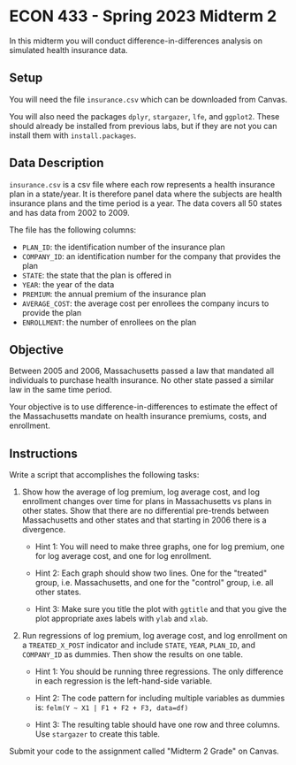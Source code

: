 # ECON 433 - Spring 2023 Midterm 2

In this midterm you will conduct difference-in-differences analysis on simulated health insurance data.

## Setup

You will need the file `insurance.csv` which can be downloaded from Canvas.

You will also need the packages `dplyr`, `stargazer`, `lfe`, and `ggplot2`. These should already be installed from previous labs, but if they are not you can install them with `install.packages`.

## Data Description

`insurance.csv` is a csv file where each row represents a health insurance plan in a state/year. It is therefore panel data where the subjects are health insurance plans and the time period is a year. The data covers all 50 states and has data from 2002 to 2009.

The file has the following columns:

- `PLAN_ID`: the identification number of the insurance plan
- `COMPANY_ID`: an identification number for the company that provides the plan
- `STATE`: the state that the plan is offered in
- `YEAR`: the year of the data
- `PREMIUM`: the annual premium of the insurance plan
- `AVERAGE_COST`: the average cost per enrollees the company incurs to provide the plan
- `ENROLLMENT`: the number of enrollees on the plan

## Objective

Between 2005 and 2006, Massachusetts passed a law that mandated all individuals to purchase health insurance. No other state passed a similar law in the same time period. 

Your objective is to use difference-in-differences to estimate the effect of the Massachusetts mandate on health insurance premiums, costs, and enrollment.

## Instructions

Write a script that accomplishes the following tasks:

1. Show how the average of log premium, log average cost, and log enrollment changes over time for plans in Massachusetts vs plans in other states. Show that there are no differential pre-trends between Massachusetts and other states and that starting in 2006 there is a divergence.

    - Hint 1: You will need to make three graphs, one for log premium, one for log average cost, and one for log enrollment.
    
    - Hint 2: Each graph should show two lines. One for the "treated" group, i.e. Massachusetts, and one for the "control" group, i.e. all other states. 
    
    - Hint 3: Make sure you title the plot with `ggtitle` and that you give the plot appropriate axes labels with `ylab` and `xlab`.
    
2. Run regressions of log premium, log average cost, and log enrollment on a `TREATED_X_POST` indicator and include `STATE`, `YEAR`, `PLAN_ID`, and `COMPANY_ID` as dummies. Then show the results on one table.

    - Hint 1: You should be running three regressions. The only difference in each regression is the left-hand-side variable.
    
    - Hint 2: The code pattern for including multiple variables as dummies is: `felm(Y ~ X1 | F1 + F2 + F3, data=df)` 
    
    - Hint 3: The resulting table should have one row and three columns. Use `stargazer` to create this table.
    
Submit your code to the assignment called "Midterm 2 Grade" on Canvas.

